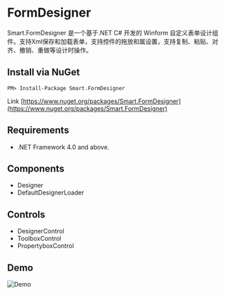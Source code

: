 # FormDesigner
Smart.FormDesigner 是一个基于.NET C# 开发的 Winform 自定义表单设计组件。支持Xml保存和加载表单，支持控件的拖放和属设置，支持复制、粘贴、对齐、撤销、重做等设计时操作。

Install via NuGet
------------
```
PM> Install-Package Smart.FormDesigner
```
Link [https://www.nuget.org/packages/Smart.FormDesigner](https://www.nuget.org/packages/Smart.FormDesigner)

Requirements
------------
* .NET Framework 4.0 and above.

Components
------------
  * Designer
  * DefaultDesignerLoader

Controls
------------
* DesignerControl
* ToolboxControl
* PropertyboxControl

Demo
------------
![Demo](https://github.com/SmallAnts/FormDesigner.Demo/blob/master/images/demo1.png)
